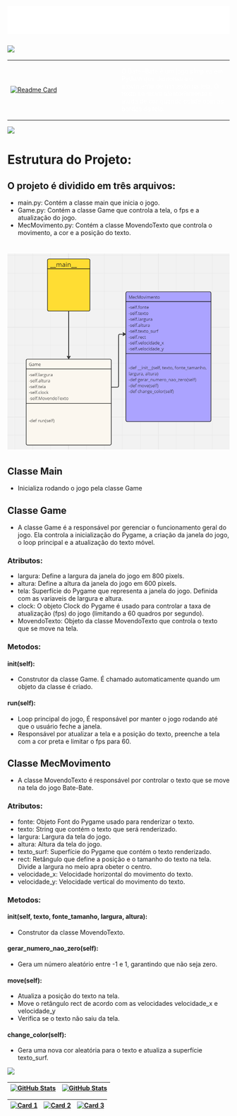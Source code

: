 <h1 align="center">
  <img src="https://raw.githubusercontent.com/DanielScabeni/CG/master/assets/title.svg" alt="title" />
</h1>

<img src="https://user-images.githubusercontent.com/73097560/115834477-dbab4500-a447-11eb-908a-139a6edaec5c.gif">

<table>
  <tr>
    <td width="50%">
      <a href="https://github.com/DanielScabeni/CG">
        <img src="https://github-readme-stats.vercel.app/api/pin/?username=DanielScabeni&repo=CG&theme=chartreuse-dark" alt="Readme Card">
      </a>
    </td>
    <td width="50%">
  </a>
    <p style="color: white;">O Bate-Bate é um jogo simples em Python que demonstra o movimento de um texto na tela. O texto se move aleatoriamente e muda de cor quando colide com as bordas da tela.</p>
    </td>
  </tr>
</table>

<img src="https://user-images.githubusercontent.com/73097560/115834477-dbab4500-a447-11eb-908a-139a6edaec5c.gif">

# Estrutura do Projeto:

## O projeto é dividido em três arquivos:

- main.py: Contém a classe main que inicia o jogo.
- Game.py: Contém a classe Game que controla a tela, o fps e a atualização do jogo.
- MecMovimento.py: Contém a classe MovendoTexto que controla o movimento, a cor e a posição do texto.

<h1 align="center">
  <img src="https://raw.githubusercontent.com/DanielScabeni/CG/master/assets/Classes.png" alt="title" />
</h1>

## Classe Main

- Inicializa rodando o jogo pela classe Game

## Classe Game

- A classe Game é a responsável por gerenciar o funcionamento geral do jogo. Ela controla a inicialização do Pygame, a criação da janela do jogo, o loop principal e a atualização do texto móvel.

### Atributos:

- largura: Define a largura da janela do jogo em 800 pixels.
- altura: Define a altura da janela do jogo em 600 pixels.
- tela: Superfície do Pygame que representa a janela do jogo. Definida com as variaveis de largura e altura.
- clock: O objeto Clock do Pygame é usado para controlar a taxa de atualização (fps) do jogo (limitando a 60 quadros por segundo).
- MovendoTexto: Objeto da classe MovendoTexto que controla o texto que se move na tela.

### Metodos: 

#### __init__(self): 
- Construtor da classe Game. É chamado automaticamente quando um objeto da classe é criado.

#### run(self):
- Loop principal do jogo, É responsável por manter o jogo rodando até que o usuário feche a janela.
- Responsável por atualizar a tela e a posição do texto, preenche a tela com a cor preta e limitar o fps para 60.

## Classe MecMovimento

- A classe MovendoTexto é responsável por controlar o texto que se move na tela do jogo Bate-Bate.

### Atributos:

- fonte: Objeto Font do Pygame usado para renderizar o texto.
- texto: String que contém o texto que será renderizado.
- largura: Largura da tela do jogo.
- altura: Altura da tela do jogo.
- texto_surf: Superfície do Pygame que contém o texto renderizado.
- rect: Retângulo que define a posição e o tamanho do texto na tela. Divide a largura no meio apra obeter o centro.
- velocidade_x: Velocidade horizontal do movimento do texto.
- velocidade_y: Velocidade vertical do movimento do texto.

### Metodos: 

#### __init__(self, texto, fonte_tamanho, largura, altura): 
- Construtor da classe MovendoTexto.

#### gerar_numero_nao_zero(self): 
- Gera um número aleatório entre -1 e 1, garantindo que não seja zero.

#### move(self): 
- Atualiza a posição do texto na tela.
- Move o retângulo rect de acordo com as velocidades velocidade_x e velocidade_y
- Verifica se o texto não saiu da tela.

#### change_color(self): 
- Gera uma nova cor aleatória para o texto e atualiza a superfície texto_surf.


<img src="https://user-images.githubusercontent.com/73097560/115834477-dbab4500-a447-11eb-908a-139a6edaec5c.gif">

| [![GitHub Stats](https://github-readme-stats.vercel.app/api?username=DanielScabeni&show_icons=true&card_width=300&theme=chartreuse-dark)](https://github.com/DanielScabeni) | [![GitHub Stats](https://github-readme-stats.vercel.app/api?username=DanielScabeni&show_icons=true&card_width=130&theme=dark#gh-dark-mode-only)](https://github.com/DanielScabeni) |
| --- | --- |

| [![Card 1](https://github-readme-stats.vercel.app/api/top-langs/?username=DanielScabeni&layout=donut-vertical&theme=chartreuse-dark)](https://github.com/DanielScabeni) | [![Card 2](https://github-readme-stats.vercel.app/api/top-langs/?username=DanielScabeni&langs_count=8&theme=chartreuse-dark)](https://github.com/DanielScabeni) | [![Card 3](https://github-readme-stats.vercel.app/api/top-langs/?username=DanielScabeni&layout=pie&theme=chartreuse-dark)](https://github.com/DanielScabeni) |
| --- | --- | --- |
